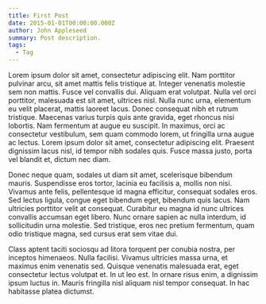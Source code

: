 ```yaml
---
title: First Post
date: 2015-01-01T00:00:00.000Z
author: John Appleseed
summary: Post description.
tags:
  - Tag
---
```

Lorem ipsum dolor sit amet, consectetur adipiscing elit. Nam porttitor pulvinar arcu, sit amet mattis felis tristique at. Integer venenatis molestie sem non mattis. Fusce vel convallis dui. Aliquam erat volutpat. Nulla vel orci porttitor, malesuada est sit amet, ultrices nisl. Nulla nunc urna, elementum eu velit placerat, mattis laoreet lacus. Donec consequat nibh et rutrum tristique. Maecenas varius turpis quis ante gravida, eget rhoncus nisi lobortis. Nam fermentum at augue eu suscipit. In maximus, orci ac consectetur vestibulum, sem quam commodo lorem, ut fringilla urna augue ac lectus. Lorem ipsum dolor sit amet, consectetur adipiscing elit. Praesent dignissim lacus nisl, id tempor nibh sodales quis. Fusce massa justo, porta vel blandit et, dictum nec diam.

Donec neque quam, sodales ut diam sit amet, scelerisque bibendum mauris. Suspendisse eros tortor, lacinia eu facilisis a, mollis non nisi. Vivamus ante felis, pellentesque id magna efficitur, consequat sodales eros. Sed lectus ligula, congue eget bibendum eget, bibendum quis lacus. Nam ultricies porttitor velit at consequat. Curabitur eu magna id nunc ultrices convallis accumsan eget libero. Nunc ornare sapien ac nulla interdum, id sollicitudin urna molestie. Sed tristique, eros nec pretium fermentum, quam odio tristique magna, sed cursus erat sem vitae dui.

Class aptent taciti sociosqu ad litora torquent per conubia nostra, per inceptos himenaeos. Nulla facilisi. Vivamus ultricies massa urna, et maximus enim venenatis sed. Quisque venenatis malesuada erat, eget consectetur lectus volutpat et. In ut leo est. In ornare risus enim, a dignissim ipsum luctus in. Mauris fringilla nisl aliquam nisl tempor consequat. In hac habitasse platea dictumst.